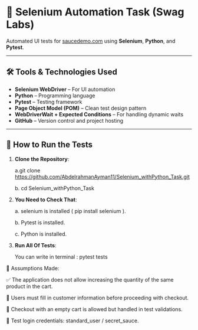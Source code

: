 # 🧪 Selenium Automation Task (Swag Labs)

Automated UI tests for [saucedemo.com](https://www.saucedemo.com) using **Selenium**, **Python**, and **Pytest**.

---

## 🛠 Tools & Technologies Used

- **Selenium WebDriver** – For UI automation
- **Python** – Programming language
- **Pytest** – Testing framework
- **Page Object Model (POM)** – Clean test design pattern
- **WebDriverWait + Expected Conditions** – For handling dynamic waits
- **GitHub** – Version control and project hosting

---

## 🚀 How to Run the Tests

1. **Clone the Repository**:

    a.git clone https://github.com/AbdelrahmanAyman11/Selenium_withPython_Task.git
    
    b. cd Selenium_withPython_Task

2. **You Need to Check That**:

    a. selenium is installed ( pip install selenium ).
   
   b. Pytest is installed.
   
   c. Python is installed.

4. **Run All Of Tests**:

    You can write in terminal : pytest tests



📌 Assumptions Made:

✅ The application does not allow increasing the quantity of the same product in the cart.

🧍 Users must fill in customer information before proceeding with checkout.

🛒 Checkout with an empty cart is allowed but handled in test validations.

🔐 Test login credentials: standard_user / secret_sauce.
   
